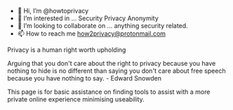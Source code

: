 - 👋 Hi, I’m @howtoprivacy
- 👀 I’m interested in ... Security Privacy Anonymity 
- 💞️ I’m looking to collaborate on ... anything security related.  
- 📫 How to reach me how2privacy@protonmail.com

<!---
howtoprivacy/howtoprivacy is a ✨ special ✨ repository because its `README.md` (this file) appears on your GitHub profile.
You can click the Preview link to take a look at your changes.
--->

Privacy is a human right worth upholding

Arguing that you don't care about the right to privacy because you have nothing to hide is no different than saying you don't care about free speech because you have nothing to say. - Edward Snowden

This page is for basic assistance on finding tools to assist with a more private online experience minimising useability.

